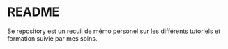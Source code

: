 # README #
Se repository est un recuil de mémo personel sur les différents tutoriels et formation suivie par mes soins.  